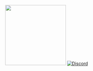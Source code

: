 <p align="center">
  <img width="194" height="194" src="https://cdn.discordapp.com/attachments/466201126400688130/534396147192561693/Sans_titre_1.png">
  <a href="https://discord.gg/WpVXjBd"><img src="https://discordapp.com/api/guilds/466201126400688128/widget.png" alt="Discord"/>
  </a>
</p>
